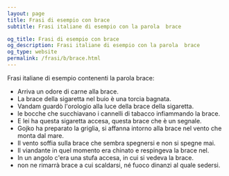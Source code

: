 ```yaml
---
layout: page
title: Frasi di esempio con brace 
subtitle: Frasi italiane di esempio con la parola  brace

og_title: Frasi di esempio con brace 
og_description: Frasi italiane di esempio con la parola  brace
og_type: website
permalink: /frasi/b/brace.html
---
```


Frasi italiane di esempio contenenti la parola brace:


- Arriva un odore di carne alla brace.
- La brace della sigaretta nel buio è una torcia bagnata.
- Vandam guardò l'orologio alla luce della brace della sigaretta.
- le bocche che succhiavano i cannelli di tabacco infiammando la brace.
- E lei ha questa sigaretta accesa, questa brace che è un segnale.
- Gojko ha preparato la griglia, si affanna intorno alla brace nel vento che monta dal mare.
- Il vento soffia sulla brace che sembra spegnersi e non si spegne mai.
- Il viandante in quel momento era chinato e respingeva la brace nel.
- In un angolo c'era una stufa accesa, in cui si vedeva la brace.
- non ne rimarrà brace a cui scaldarsi, né fuoco dinanzi al quale sedersi.
